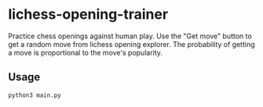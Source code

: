 # lichess-opening-trainer

Practice chess openings against human play. Use the "Get move" button to get a random move from lichess opening explorer. The probability of getting a move is proportional to the move's popularity.

## Usage

```
python3 main.py
```
